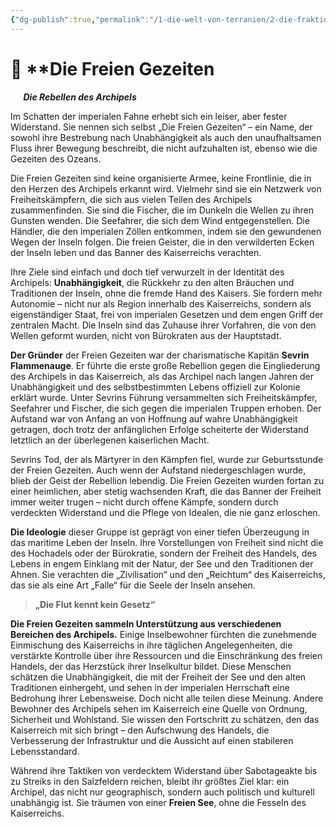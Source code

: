 ```yaml
---
{"dg-publish":true,"permalink":"/1-die-welt-von-terranien/2-die-fraktionen/2-kleinere-gruppierungen/freien-gezeiten/"}
---
```


# 🌊 **Die Freien Gezeiten
$\quad$
**_Die Rebellen des Archipels_**

Im Schatten der imperialen Fahne erhebt sich ein leiser, aber fester Widerstand. Sie nennen sich selbst „Die Freien Gezeiten“ – ein Name, der sowohl ihre Bestrebung nach Unabhängigkeit als auch den unaufhaltsamen Fluss ihrer Bewegung beschreibt, die nicht aufzuhalten ist, ebenso wie die Gezeiten des Ozeans.

Die Freien Gezeiten sind keine organisierte Armee, keine Frontlinie, die in den Herzen des Archipels erkannt wird. Vielmehr sind sie ein Netzwerk von Freiheitskämpfern, die sich aus vielen Teilen des Archipels zusammenfinden. Sie sind die Fischer, die im Dunkeln die Wellen zu ihren Gunsten wenden. Die Seefahrer, die sich dem Wind entgegenstellen. Die Händler, die den imperialen Zöllen entkommen, indem sie den gewundenen Wegen der Inseln folgen. Die freien Geister, die in den verwilderten Ecken der Inseln leben und das Banner des Kaiserreichs verachten.

Ihre Ziele sind einfach und doch tief verwurzelt in der Identität des Archipels: **Unabhängigkeit**, die Rückkehr zu den alten Bräuchen und Traditionen der Inseln, ohne die fremde Hand des Kaisers. Sie fordern mehr Autonomie – nicht nur als Region innerhalb des Kaiserreichs, sondern als eigenständiger Staat, frei von imperialen Gesetzen und dem engen Griff der zentralen Macht. Die Inseln sind das Zuhause ihrer Vorfahren, die von den Wellen geformt wurden, nicht von Bürokraten aus der Hauptstadt.

**Der Gründer** der Freien Gezeiten war der charismatische Kapitän **Sevrin Flammenauge**. Er führte die erste große Rebellion gegen die Eingliederung des Archipels in das Kaiserreich, als das Archipel nach langen Jahren der Unabhängigkeit und des selbstbestimmten Lebens offiziell zur Kolonie erklärt wurde. Unter Sevrins Führung versammelten sich Freiheitskämpfer, Seefahrer und Fischer, die sich gegen die imperialen Truppen erhoben. Der Aufstand war von Anfang an von Hoffnung auf wahre Unabhängigkeit getragen, doch trotz der anfänglichen Erfolge scheiterte der Widerstand letztlich an der überlegenen kaiserlichen Macht.

Sevrins Tod, der als Märtyrer in den Kämpfen fiel, wurde zur Geburtsstunde der Freien Gezeiten. Auch wenn der Aufstand niedergeschlagen wurde, blieb der Geist der Rebellion lebendig. Die Freien Gezeiten wurden fortan zu einer heimlichen, aber stetig wachsenden Kraft, die das Banner der Freiheit immer weiter trugen – nicht durch offene Kämpfe, sondern durch verdeckten Widerstand und die Pflege von Idealen, die nie ganz erloschen.

**Die Ideologie** dieser Gruppe ist geprägt von einer tiefen Überzeugung in das maritime Leben der Inseln. Ihre Vorstellungen von Freiheit sind nicht die des Hochadels oder der Bürokratie, sondern der Freiheit des Handels, des Lebens in engem Einklang mit der Natur, der See und den Traditionen der Ahnen. Sie verachten die „Zivilisation“ und den „Reichtum“ des Kaiserreichs, das sie als eine Art „Falle“ für die Seele der Inseln ansehen.

>**„Die Flut kennt kein Gesetz“**

**Die Freien Gezeiten sammeln Unterstützung aus verschiedenen Bereichen des Archipels.** Einige Inselbewohner fürchten die zunehmende Einmischung des Kaiserreichs in ihre täglichen Angelegenheiten, die verstärkte Kontrolle über ihre Ressourcen und die Einschränkung des freien Handels, der das Herzstück ihrer Inselkultur bildet. Diese Menschen schätzen die Unabhängigkeit, die mit der Freiheit der See und den alten Traditionen einhergeht, und sehen in der imperialen Herrschaft eine Bedrohung ihrer Lebensweise. Doch nicht alle teilen diese Meinung. Andere Bewohner des Archipels sehen im Kaiserreich eine Quelle von Ordnung, Sicherheit und Wohlstand. Sie wissen den Fortschritt zu schätzen, den das Kaiserreich mit sich bringt – den Aufschwung des Handels, die Verbesserung der Infrastruktur und die Aussicht auf einen stabileren Lebensstandard.

Während ihre Taktiken von verdecktem Widerstand über Sabotageakte bis zu Streiks in den Salzfeldern reichen, bleibt ihr größtes Ziel klar: ein Archipel, das nicht nur geographisch, sondern auch politisch und kulturell unabhängig ist. Sie träumen von einer **Freien See**, ohne die Fesseln des Kaiserreichs.